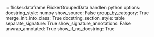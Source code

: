 ::: flicker.dataframe.FlickerGroupedData
    handler: python
    options:
        docstring_style: numpy
        show_source: False
        group_by_category: True
        merge_init_into_class: True
        docstring_section_style: table
        separate_signature: True
        show_signature_annotations: False
        unwrap_annotated: True
        show_if_no_docstring: True
